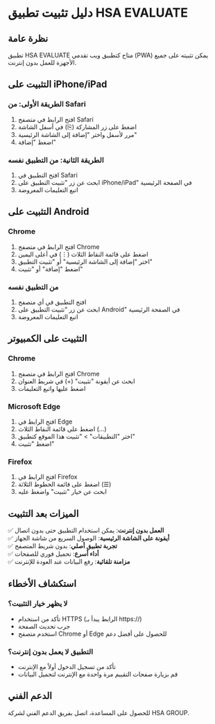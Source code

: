 # دليل تثبيت تطبيق HSA EVALUATE

## نظرة عامة
تطبيق HSA EVALUATE متاح كتطبيق ويب تقدمي (PWA) يمكن تثبيته على جميع الأجهزة للعمل بدون إنترنت.

## التثبيت على iPhone/iPad

### الطريقة الأولى: من Safari
1. افتح الرابط في متصفح Safari
2. اضغط على زر المشاركة (⎘) في أسفل الشاشة
3. مرر لأسفل واختر "إضافة إلى الشاشة الرئيسية"
4. اضغط "إضافة"

### الطريقة الثانية: من التطبيق نفسه
1. افتح التطبيق في Safari
2. ابحث عن زر "تثبيت التطبيق على iPhone/iPad" في الصفحة الرئيسية
3. اتبع التعليمات المعروضة

## التثبيت على Android

### Chrome
1. افتح الرابط في متصفح Chrome
2. اضغط على قائمة النقاط الثلاث (⋮) في أعلى اليمين
3. اختر "إضافة إلى الشاشة الرئيسية" أو "تثبيت التطبيق"
4. اضغط "إضافة" أو "تثبيت"

### من التطبيق نفسه
1. افتح التطبيق في أي متصفح
2. ابحث عن زر "تثبيت التطبيق على Android" في الصفحة الرئيسية
3. اتبع التعليمات المعروضة

## التثبيت على الكمبيوتر

### Chrome
1. افتح الرابط في متصفح Chrome
2. ابحث عن أيقونة "تثبيت" (+) في شريط العنوان
3. اضغط عليها واتبع التعليمات

### Microsoft Edge
1. افتح الرابط في Edge
2. اضغط على قائمة النقاط الثلاث (...)
3. اختر "التطبيقات" > "تثبيت هذا الموقع كتطبيق"
4. اضغط "تثبيت"

### Firefox
1. افتح الرابط في Firefox
2. اضغط على قائمة الخطوط الثلاثة (☰)
3. ابحث عن خيار "تثبيت" واضغط عليه

## الميزات بعد التثبيت

✅ **العمل بدون إنترنت**: يمكن استخدام التطبيق حتى بدون اتصال  
✅ **أيقونة على الشاشة الرئيسية**: الوصول السريع من شاشة الجهاز  
✅ **تجربة تطبيق أصلي**: بدون شريط المتصفح  
✅ **أداء أسرع**: تحميل فوري للصفحات  
✅ **مزامنة تلقائية**: رفع البيانات عند العودة للإنترنت  

## استكشاف الأخطاء

### لا يظهر خيار التثبيت؟
- تأكد من استخدام HTTPS (الرابط يبدأ بـ https://)
- جرب تحديث الصفحة
- استخدم متصفح Chrome أو Edge للحصول على أفضل دعم

### التطبيق لا يعمل بدون إنترنت؟
- تأكد من تسجيل الدخول أولاً مع الإنترنت
- قم بزيارة صفحات التقييم مرة واحدة مع الإنترنت لتحميل البيانات

## الدعم الفني
للحصول على المساعدة، اتصل بفريق الدعم الفني لشركة HSA GROUP.